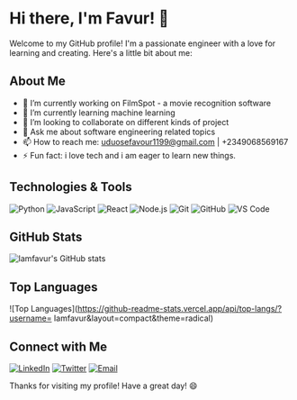 # Hi there, I'm Favur! 👋

Welcome to my GitHub profile! I'm a passionate engineer with a love for learning and creating. Here's a little bit about me:

## About Me

- 🔭 I’m currently working on FilmSpot - a movie recognition software
- 🌱 I’m currently learning machine learning
- 👯 I’m looking to collaborate on different kinds of project
- 💬 Ask me about software engineering related topics
- 📫 How to reach me: uduosefavour1199@gmail.com | +2349068569167
- ⚡ Fun fact: i love tech and i am eager to learn new things.

## Technologies & Tools

![Python](https://img.shields.io/badge/-Python-333333?style=flat&logo=python)
![JavaScript](https://img.shields.io/badge/-JavaScript-333333?style=flat&logo=javascript)
![React](https://img.shields.io/badge/-React-333333?style=flat&logo=react)
![Node.js](https://img.shields.io/badge/-Node.js-333333?style=flat&logo=node.js)
![Git](https://img.shields.io/badge/-Git-333333?style=flat&logo=git)
![GitHub](https://img.shields.io/badge/-GitHub-333333?style=flat&logo=github)
![VS Code](https://img.shields.io/badge/-VS%20Code-333333?style=flat&logo=visual-studio-code)

## GitHub Stats

![Iamfavur's GitHub stats](https://github-readme-stats.vercel.app/api?username=Iamfavur&show_icons=true&theme=radical)

## Top Languages

![Top Languages](https://github-readme-stats.vercel.app/api/top-langs/?username= Iamfavur&layout=compact&theme=radical)

## Connect with Me

[![LinkedIn](https://img.shields.io/badge/-LinkedIn-0077B5?style=flat&logo=linkedin)](https://www.linkedin.com/in/favour-uduose)
[![Twitter](https://img.shields.io/badge/-Twitter-1DA1F2?style=flat&logo=twitter)](https://twitter.com/favour-uduose)
[![Email](https://img.shields.io/badge/-Email-D14836?style=flat&logo=gmail)](mailto:uduosefavour1199@gmail.com)

Thanks for visiting my profile! Have a great day! 😄
